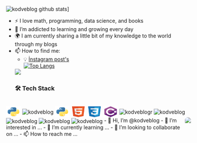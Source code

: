
![kodveblog github stats](https://github-readme-stats.vercel.app/api?username=kodveblog&count_private=true&show_icons=true&theme=radical&hide_rank=false)]

- :zap: I love math, programming, data science, and books
- 🌱 I’m addicted to learning and growing every day
- :earth_africa: I am currently sharing a little bit of my knowledge to the world through my blogs
- 📫 How to find me: 
  - :bulb: [İnstagram post's](https://instagram.com/kedy.coder)
<br>[![Top Langs](https://github-readme-stats.vercel.app/api/top-langs/?username=kodveblog)](https://github.com/kodveblog//github-readme-stats)
  <img src="https://shields-io-visitor-counter.herokuapp.com/badge?page=kodveblog&style=for-the-badge">
  <h3>🛠  Tech Stack</h3>
<div style="display: inline_block"><br>
    <img align="center" alt="kodveblog" height="30" width="40" src="https://raw.githubusercontent.com/devicons/devicon/master/icons/python/python-original.svg">
 <img align="center" alt="kodveblog" height="30" width="40" src="https://cdn.jsdelivr.net/gh/devicons/devicon/icons/php/php-original.svg"/>
  <img align="center" alt="kodveblog" height="30" width="40" src="https://raw.githubusercontent.com/devicons/devicon/master/icons/python/python-original.svg">
  <img align="center" alt="kodveblog" height="30" width="40" src="https://raw.githubusercontent.com/devicons/devicon/master/icons/html5/html5-original.svg">
  <img align="center" alt="kodveblog" height="30" width="40" src="https://raw.githubusercontent.com/devicons/devicon/master/icons/css3/css3-original.svg">
  <img align="center" alt="kodveblog" height="30" width="40" src="https://raw.githubusercontent.com/devicons/devicon/master/icons/csharp/csharp-original.svg">
  <img align="center" alt="kodveblogr" height="30" width="40" src="https://cdn.jsdelivr.net/gh/devicons/devicon/icons/perl/perl-original.svg" />
    <img align="center" alt="kodveblog" height="30" width="40" src="https://cdn.jsdelivr.net/gh/devicons/devicon/icons/c/c-original.svg" />
      <img align="center" alt="kodveblog" height="30" width="40" src="https://cdn.jsdelivr.net/gh/devicons/devicon/icons/go/go-original.svg" />
      <img align="center" alt="kodveblog" height="30" width="40" src="https://cdn.jsdelivr.net/gh/devicons/devicon/icons/bash/bash-original.svg" />
        <img align="center" alt="kodveblog" height="30" width="40" src="https://cdn.jsdelivr.net/gh/devicons/devicon/icons/javascript/javascript-original.svg" />
    <img align="right" height="150" style="border-radius:50px;" src="http://www.fc1492.com/wp-content/uploads/2017/06/tumblr_ook9ah2gfS1u6n4kao1_500.gif">
- 👋 Hi, I’m @kodveblog
- 👀 I’m interested in ...
- 🌱 I’m currently learning ...
- 💞️ I’m looking to collaborate on ...
- 📫 How to reach me ...
